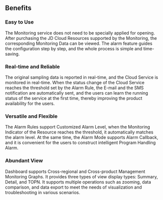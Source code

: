 ## Benefits
### Easy to Use
The Monitoring service does not need to be specially applied for opening. After purchasing the JD Cloud Resources supported by the Monitoring, the corresponding Monitoring Data can be viewed. The alarm feature guides the configuration step by step, and the whole process is simple and time-saving.
### Real-time and Reliable
The original sampling data is reported in real-time, and the Cloud Service is monitored in real-time. When the status change of the Cloud Service reaches the threshold set by the Alarm Rule, the E-mail and the SMS notification are automatically sent, and the users can learn the running status of the service at the first time, thereby improving the product availability for the users.
### Versatile and Flexible
The Alarm Rules support Customized Alarm Level, when the Monitoring Indicator of the Resource reaches the threshold, it automatically matches the alarm level. At the same time, the Alarm Mode supports Alarm Callback, and it is convenient for the users to construct intelligent Program Handling Alarm.
### Abundant View
Dashboard supports Cross-regional and Cross-product Management Monitoring Graphs. It provides three types of view display types: Summary, Detail, and TOPN. It supports multiple operations such as zooming, data comparison, and data export to meet the needs of visualization and troubleshooting in various scenarios.
